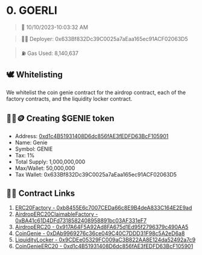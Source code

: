 # 0. GOERLI
<blockquote>📅 10/10/2023-10:03:32 AM</blockquote>

<blockquote>🧞‍♂️ Deployer: 0x633Bf832Dc39C0025a7aEaa165ec91ACF02063D5</blockquote>

<blockquote>⛽️ Gas Used: 8,140,637</blockquote>

## 🕊️ Whitelisting
We whitelist the coin genie contract for the airdrop contract, each of the factory contracts, and the liquidity locker contract.
## 🧞‍♂️🪙 Creating $GENIE token
- Address: [0xd1c4B51931408D6dc856fAE3fEDFD63BcF105901](https://goerli.etherscan.io/token/0xd1c4B51931408D6dc856fAE3fEDFD63BcF105901)
- Name: Genie
- Symbol: GENIE
- Tax: 1%
- Total Supply: 1,000,000,000
- Max/Wallet: 50,000,000
- Tax Wallet: 0x633Bf832Dc39C0025a7aEaa165ec91ACF02063D5
## 👷‍♂️ Contract Links
1. [ERC20Factory - 0xb8455E6c7007CEDa66c8E9B4deA833C164E2E9ad](https://goerli.etherscan.io/address/0xb8455E6c7007CEDa66c8E9B4deA833C164E2E9ad)
2. [AirdropERC20ClaimableFactory - 0xBA41c61D4DFd7318582408958891bc03AF331eF7](https://goerli.etherscan.io/address/0xBA41c61D4DFd7318582408958891bc03AF331eF7)
3. [AirdropERC20 - 0x917A64F5A92Ad8FA675d1Ed95f2796379c490AA5](https://goerli.etherscan.io/address/0x917A64F5A92Ad8FA675d1Ed95f2796379c490AA5)
4. [CoinGenie - 0xDAb9969276c36ce049C40C7DDD31F98c5A2eD6a8](https://goerli.etherscan.io/address/0xDAb9969276c36ce049C40C7DDD31F98c5A2eD6a8)
5. [LiquidityLocker - 0x9CDEe05329FC009aC3B822AA8E124da52492a7c9](https://goerli.etherscan.io/address/0x9CDEe05329FC009aC3B822AA8E124da52492a7c9)
6. [CoinGenieERC20 - 0xd1c4B51931408D6dc856fAE3fEDFD63BcF105901](https://goerli.etherscan.io/address/0xd1c4B51931408D6dc856fAE3fEDFD63BcF105901)

